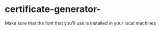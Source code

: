 # certificate-generator-


Make sure that the font that you'll use is installed in your local machines